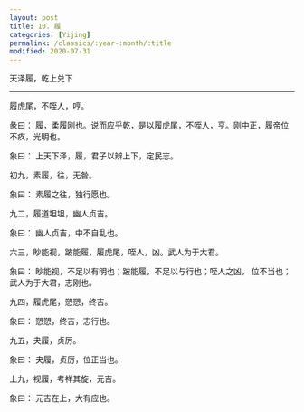 ```yaml
---
layout: post
title: 10. 履
categories: [Yijing]
permalink: /classics/:year-:month/:title
modified: 2020-07-31
---
```


天泽履，乾上兑下

---

履虎尾，不咥人，哼。

彖曰： 履，柔履刚也。说而应乎乾，是以履虎尾，不咥人，亨。刚中正，履帝位不疚，光明也。

象曰： 上天下泽，履，君子以辨上下，定民志。

初九，素履，往，无咎。

象曰： 素履之往，独行愿也。

九二，履道坦坦，幽人贞吉。

象曰： 幽人贞吉，中不自乱也。

六三，眇能视，跛能履，履虎尾，咥人，凶。武人为于大君。

象曰： 眇能视，不足以有明也；跛能履，不足以与行也；咥人之凶， 位不当也；武人为于大君，志刚也。

九四，履虎尾，愬愬，终吉。

象曰： 愬愬，终吉，志行也。

九五，夬履，贞厉。

象曰： 夬履，贞厉，位正当也。

上九，视履，考祥其旋，元吉。

象曰： 元吉在上，大有应也。
